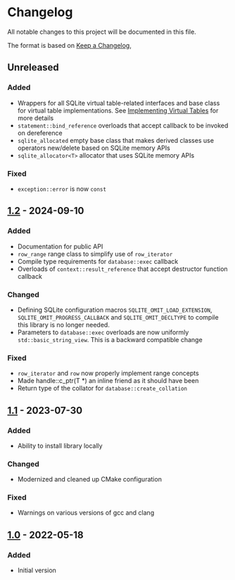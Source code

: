 # Changelog
All notable changes to this project will be documented in this file.

The format is based on [Keep a Changelog](https://keepachangelog.com/en/1.0.0/),

## Unreleased

### Added
- Wrappers for all SQLite virtual table-related interfaces and base class for virtual table implementations.
  See [Implementing Virtual Tables](https://gershnik.github.io/thinsqlitepp/vtab-guide.html) for more details
- `statement::bind_reference` overloads that accept callback to be invoked on dereference
- `sqlite_allocated` empty base class that makes derived classes use operators new/delete based on SQLite
  memory APIs
- `sqlite_allocator<T>` allocator that uses SQLite memory APIs

### Fixed
- `exception::error` is now `const`

## [1.2] - 2024-09-10

### Added
- Documentation for public API
- `row_range` range class to simplify use of `row_iterator`
- Compile type requirements for `database::exec` callback
- Overloads of `context::result_reference` that accept destructor function callback

### Changed
- Defining SQLite configuration macros `SQLITE_OMIT_LOAD_EXTENSION`, `SQLITE_OMIT_PROGRESS_CALLBACK` and `SQLITE_OMIT_DECLTYPE`
to compile this library is no longer needed.
- Parameters to `database::exec` overloads are now uniformly `std::basic_string_view`. This is a backward compatible change

### Fixed
- `row_iterator` and `row` now properly implement range concepts
- Made handle::c_ptr(T *) an inline friend as it should have been 
- Return type of the collator for `database::create_collation`

## [1.1] - 2023-07-30

### Added
- Ability to install library locally

### Changed
- Modernized and cleaned up CMake configuration

### Fixed
- Warnings on various versions of gcc and clang

## [1.0] - 2022-05-18

### Added
- Initial version

[1.0]: https://github.com/gershnik/thinsqlitepp/releases/v1.0
[1.1]: https://github.com/gershnik/thinsqlitepp/releases/v1.1
[1.2]: https://github.com/gershnik/thinsqlitepp/releases/v1.2
